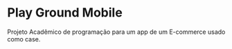 # Play Ground Mobile
Projeto Acadêmico de programação para um app de um E-commerce usado como case.
